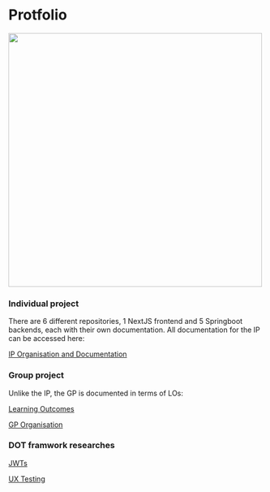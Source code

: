 # Protfolio

<img src="https://assets-global.website-files.com/5f3c19f18169b62a0d0bf387/60d33beaf630caf8b8625819_ojVfiY9N9W7SNblUwsMuRdEHfZaK7gTn4I8oA596jsQz0gHhJ0msEceYVq2C5afZ4rDCvhqx1EEedzTz664Vi3aDScXL2jnzV_uuWriJbW-wldzhpJDT-TNOPvgusibLRCqaY5pJ.png" height=500 />

### Individual project
There are 6 different repositories, 1 NextJS frontend and 5 Springboot backends, each with their own documentation. All documentation for the IP can be accessed here: 

[IP Organisation and Documentation](https://github.com/rently-io)

### Group project
Unlike the IP, the GP is documented in terms of LOs: 

[Learning Outcomes](https://github.com/greffgreff/semester-content/blob/main/group-project.md)

[GP Organisation](https://github.com/hummusteam)

### DOT framwork researches
[JWTs](https://github.com/greffgreff/semester-content/blob/main/blockchain-technology.md)

[UX Testing](https://github.com/greffgreff/semester-content/blob/main/ux-testing.md)
